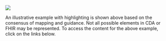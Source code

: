  

<a href="CF_problem_example.png" target="_blank"><img src="CF_problem_example.png" /></a>

An illustrative example with highlighting is shown above  based on the consensus of mapping and guidance. Not all possible elements in CDA or FHIR may be represented. To access the content for the above example, click on the links below. 
